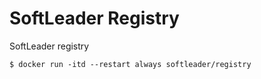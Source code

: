 # SoftLeader Registry

SoftLeader registry

```
$ docker run -itd --restart always softleader/registry
```
